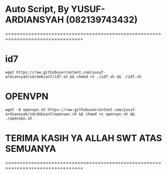 # Auto Script, By YUSUF-ARDIANSYAH (082139743432)
=================================================================================

# id7
```
wget https://raw.githubusercontent.com/yusuf-ardiansyah/id/debian7/id7.sh && chmod +x ./id7.sh && ./id7.sh
```
# OPENVPN
```
wget -O openvpn.sh https://raw.githubusercontent.com/yusuf-ardiansyah/id/debian7/openvpn.sh && chmod +x openvpn.sh && ./openvpn.sh
```
# TERIMA KASIH YA ALLAH SWT ATAS SEMUANYA
=================================================================================



